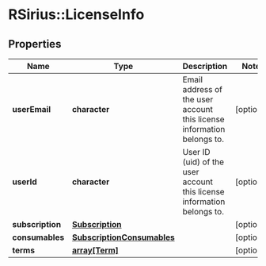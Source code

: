 # RSirius::LicenseInfo


## Properties
Name | Type | Description | Notes
------------ | ------------- | ------------- | -------------
**userEmail** | **character** | Email address of the user account this license information belongs to. | [optional] 
**userId** | **character** | User ID (uid) of the user account this license information belongs to. | [optional] 
**subscription** | [**Subscription**](Subscription.md) |  | [optional] 
**consumables** | [**SubscriptionConsumables**](SubscriptionConsumables.md) |  | [optional] 
**terms** | [**array[Term]**](Term.md) |  | [optional] 


